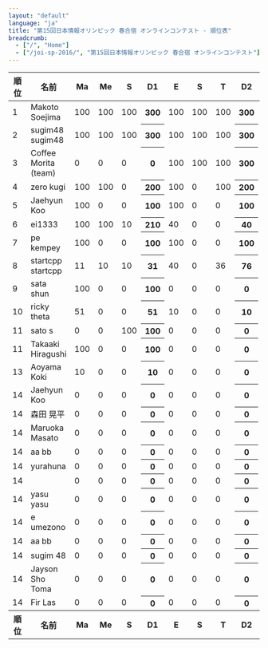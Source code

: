 ```yaml
---
layout: "default"
language: "ja"
title: "第15回日本情報オリンピック 春合宿 オンラインコンテスト - 順位表"
breadcrumb:
  - ["/", "Home"]
  - ["/joi-sp-2016/", "第15回日本情報オリンピック 春合宿 オンラインコンテスト"]
---
```


<table class="table table-bordered table-striped">
  <thead>
    <tr><th>順位</th><th>名前</th><th>Ma</th><th>Me</th><th>S</th><th>D1</th><th>E</th><th>S</th><th>T</th><th>D2</th><th>D</th><th>S</th><th>T</th><th>D3</th><th>Sk</th><th>Sn</th><th>W</th><th>D4</th><th>合計</th></tr>
  </thead>
  <tbody>
    <tr><td>1</td><td>Makoto Soejima</td><td><div class="text-right">100</div></td><td><div class="text-right">100</div></td><td><div class="text-right">100</div></td><th><div class="text-right">300</div></th><td><div class="text-right">100</div></td><td><div class="text-right">100</div></td><td><div class="text-right">100</div></td><th><div class="text-right">300</div></th><td><div class="text-right">90</div></td><td><div class="text-right">100</div></td><td><div class="text-right">100</div></td><th><div class="text-right">290</div></th><td><div class="text-right">100</div></td><td><div class="text-right">100</div></td><td><div class="text-right">100</div></td><th><div class="text-right">300</div></th><th><div class="text-right">1190</div></th></tr>
    <tr><td>2</td><td>sugim48 sugim48</td><td><div class="text-right">100</div></td><td><div class="text-right">100</div></td><td><div class="text-right">100</div></td><th><div class="text-right">300</div></th><td><div class="text-right">100</div></td><td><div class="text-right">100</div></td><td><div class="text-right">100</div></td><th><div class="text-right">300</div></th><td><div class="text-right">17</div></td><td><div class="text-right">100</div></td><td><div class="text-right">100</div></td><th><div class="text-right">217</div></th><td><div class="text-right">100</div></td><td><div class="text-right">100</div></td><td><div class="text-right">100</div></td><th><div class="text-right">300</div></th><th><div class="text-right">1117</div></th></tr>
    <tr><td>3</td><td>Coffee Morita (team)</td><td><div class="text-right">0</div></td><td><div class="text-right">0</div></td><td><div class="text-right">0</div></td><th><div class="text-right">0</div></th><td><div class="text-right">100</div></td><td><div class="text-right">100</div></td><td><div class="text-right">100</div></td><th><div class="text-right">300</div></th><td><div class="text-right">0</div></td><td><div class="text-right">100</div></td><td><div class="text-right">0</div></td><th><div class="text-right">100</div></th><td><div class="text-right">100</div></td><td><div class="text-right">100</div></td><td><div class="text-right">100</div></td><th><div class="text-right">300</div></th><th><div class="text-right">700</div></th></tr>
    <tr><td>4</td><td>zero kugi</td><td><div class="text-right">100</div></td><td><div class="text-right">100</div></td><td><div class="text-right">0</div></td><th><div class="text-right">200</div></th><td><div class="text-right">100</div></td><td><div class="text-right">0</div></td><td><div class="text-right">100</div></td><th><div class="text-right">200</div></th><td><div class="text-right">100</div></td><td><div class="text-right">0</div></td><td><div class="text-right">0</div></td><th><div class="text-right">100</div></th><td><div class="text-right">0</div></td><td><div class="text-right">0</div></td><td><div class="text-right">0</div></td><th><div class="text-right">0</div></th><th><div class="text-right">500</div></th></tr>
    <tr><td>5</td><td>Jaehyun Koo</td><td><div class="text-right">100</div></td><td><div class="text-right">0</div></td><td><div class="text-right">0</div></td><th><div class="text-right">100</div></th><td><div class="text-right">100</div></td><td><div class="text-right">0</div></td><td><div class="text-right">0</div></td><th><div class="text-right">100</div></th><td><div class="text-right">0</div></td><td><div class="text-right">0</div></td><td><div class="text-right">100</div></td><th><div class="text-right">100</div></th><td><div class="text-right">0</div></td><td><div class="text-right">0</div></td><td><div class="text-right">0</div></td><th><div class="text-right">0</div></th><th><div class="text-right">300</div></th></tr>
    <tr><td>6</td><td>ei1333 </td><td><div class="text-right">100</div></td><td><div class="text-right">100</div></td><td><div class="text-right">10</div></td><th><div class="text-right">210</div></th><td><div class="text-right">40</div></td><td><div class="text-right">0</div></td><td><div class="text-right">0</div></td><th><div class="text-right">40</div></th><td><div class="text-right">0</div></td><td><div class="text-right">5</div></td><td><div class="text-right">0</div></td><th><div class="text-right">5</div></th><td><div class="text-right">0</div></td><td><div class="text-right">0</div></td><td><div class="text-right">0</div></td><th><div class="text-right">0</div></th><th><div class="text-right">255</div></th></tr>
    <tr><td>7</td><td>pe kempey</td><td><div class="text-right">100</div></td><td><div class="text-right">0</div></td><td><div class="text-right">0</div></td><th><div class="text-right">100</div></th><td><div class="text-right">100</div></td><td><div class="text-right">0</div></td><td><div class="text-right">0</div></td><th><div class="text-right">100</div></th><td><div class="text-right">0</div></td><td><div class="text-right">0</div></td><td><div class="text-right">40</div></td><th><div class="text-right">40</div></th><td><div class="text-right">13</div></td><td><div class="text-right">0</div></td><td><div class="text-right">0</div></td><th><div class="text-right">13</div></th><th><div class="text-right">253</div></th></tr>
    <tr><td>8</td><td>startcpp startcpp</td><td><div class="text-right">11</div></td><td><div class="text-right">10</div></td><td><div class="text-right">10</div></td><th><div class="text-right">31</div></th><td><div class="text-right">40</div></td><td><div class="text-right">0</div></td><td><div class="text-right">36</div></td><th><div class="text-right">76</div></th><td><div class="text-right">0</div></td><td><div class="text-right">20</div></td><td><div class="text-right">40</div></td><th><div class="text-right">60</div></th><td><div class="text-right">13</div></td><td><div class="text-right">55</div></td><td><div class="text-right">15</div></td><th><div class="text-right">83</div></th><th><div class="text-right">250</div></th></tr>
    <tr><td>9</td><td>sata shun</td><td><div class="text-right">100</div></td><td><div class="text-right">0</div></td><td><div class="text-right">0</div></td><th><div class="text-right">100</div></th><td><div class="text-right">0</div></td><td><div class="text-right">0</div></td><td><div class="text-right">0</div></td><th><div class="text-right">0</div></th><td><div class="text-right">0</div></td><td><div class="text-right">0</div></td><td><div class="text-right">100</div></td><th><div class="text-right">100</div></th><td><div class="text-right">0</div></td><td><div class="text-right">0</div></td><td><div class="text-right">0</div></td><th><div class="text-right">0</div></th><th><div class="text-right">200</div></th></tr>
    <tr><td>10</td><td>ricky theta</td><td><div class="text-right">51</div></td><td><div class="text-right">0</div></td><td><div class="text-right">0</div></td><th><div class="text-right">51</div></th><td><div class="text-right">10</div></td><td><div class="text-right">0</div></td><td><div class="text-right">0</div></td><th><div class="text-right">10</div></th><td><div class="text-right">0</div></td><td><div class="text-right">0</div></td><td><div class="text-right">40</div></td><th><div class="text-right">40</div></th><td><div class="text-right">13</div></td><td><div class="text-right">20</div></td><td><div class="text-right">0</div></td><th><div class="text-right">33</div></th><th><div class="text-right">134</div></th></tr>
    <tr><td>11</td><td>sato s</td><td><div class="text-right">0</div></td><td><div class="text-right">0</div></td><td><div class="text-right">100</div></td><th><div class="text-right">100</div></th><td><div class="text-right">0</div></td><td><div class="text-right">0</div></td><td><div class="text-right">0</div></td><th><div class="text-right">0</div></th><td><div class="text-right">0</div></td><td><div class="text-right">0</div></td><td><div class="text-right">0</div></td><th><div class="text-right">0</div></th><td><div class="text-right">0</div></td><td><div class="text-right">0</div></td><td><div class="text-right">0</div></td><th><div class="text-right">0</div></th><th><div class="text-right">100</div></th></tr>
    <tr><td>11</td><td>Takaaki Hiragushi</td><td><div class="text-right">100</div></td><td><div class="text-right">0</div></td><td><div class="text-right">0</div></td><th><div class="text-right">100</div></th><td><div class="text-right">0</div></td><td><div class="text-right">0</div></td><td><div class="text-right">0</div></td><th><div class="text-right">0</div></th><td><div class="text-right">0</div></td><td><div class="text-right">0</div></td><td><div class="text-right">0</div></td><th><div class="text-right">0</div></th><td><div class="text-right">0</div></td><td><div class="text-right">0</div></td><td><div class="text-right">0</div></td><th><div class="text-right">0</div></th><th><div class="text-right">100</div></th></tr>
    <tr><td>13</td><td>Aoyama Koki</td><td><div class="text-right">10</div></td><td><div class="text-right">0</div></td><td><div class="text-right">0</div></td><th><div class="text-right">10</div></th><td><div class="text-right">0</div></td><td><div class="text-right">0</div></td><td><div class="text-right">0</div></td><th><div class="text-right">0</div></th><td><div class="text-right">0</div></td><td><div class="text-right">0</div></td><td><div class="text-right">0</div></td><th><div class="text-right">0</div></th><td><div class="text-right">0</div></td><td><div class="text-right">0</div></td><td><div class="text-right">0</div></td><th><div class="text-right">0</div></th><th><div class="text-right">10</div></th></tr>
    <tr><td>14</td><td>Jaehyun Koo</td><td><div class="text-right">0</div></td><td><div class="text-right">0</div></td><td><div class="text-right">0</div></td><th><div class="text-right">0</div></th><td><div class="text-right">0</div></td><td><div class="text-right">0</div></td><td><div class="text-right">0</div></td><th><div class="text-right">0</div></th><td><div class="text-right">0</div></td><td><div class="text-right">0</div></td><td><div class="text-right">0</div></td><th><div class="text-right">0</div></th><td><div class="text-right">0</div></td><td><div class="text-right">0</div></td><td><div class="text-right">0</div></td><th><div class="text-right">0</div></th><th><div class="text-right">0</div></th></tr>
    <tr><td>14</td><td>森田 晃平</td><td><div class="text-right">0</div></td><td><div class="text-right">0</div></td><td><div class="text-right">0</div></td><th><div class="text-right">0</div></th><td><div class="text-right">0</div></td><td><div class="text-right">0</div></td><td><div class="text-right">0</div></td><th><div class="text-right">0</div></th><td><div class="text-right">0</div></td><td><div class="text-right">0</div></td><td><div class="text-right">0</div></td><th><div class="text-right">0</div></th><td><div class="text-right">0</div></td><td><div class="text-right">0</div></td><td><div class="text-right">0</div></td><th><div class="text-right">0</div></th><th><div class="text-right">0</div></th></tr>
    <tr><td>14</td><td>Maruoka Masato</td><td><div class="text-right">0</div></td><td><div class="text-right">0</div></td><td><div class="text-right">0</div></td><th><div class="text-right">0</div></th><td><div class="text-right">0</div></td><td><div class="text-right">0</div></td><td><div class="text-right">0</div></td><th><div class="text-right">0</div></th><td><div class="text-right">0</div></td><td><div class="text-right">0</div></td><td><div class="text-right">0</div></td><th><div class="text-right">0</div></th><td><div class="text-right">0</div></td><td><div class="text-right">0</div></td><td><div class="text-right">0</div></td><th><div class="text-right">0</div></th><th><div class="text-right">0</div></th></tr>
    <tr><td>14</td><td>aa bb</td><td><div class="text-right">0</div></td><td><div class="text-right">0</div></td><td><div class="text-right">0</div></td><th><div class="text-right">0</div></th><td><div class="text-right">0</div></td><td><div class="text-right">0</div></td><td><div class="text-right">0</div></td><th><div class="text-right">0</div></th><td><div class="text-right">0</div></td><td><div class="text-right">0</div></td><td><div class="text-right">0</div></td><th><div class="text-right">0</div></th><td><div class="text-right">0</div></td><td><div class="text-right">0</div></td><td><div class="text-right">0</div></td><th><div class="text-right">0</div></th><th><div class="text-right">0</div></th></tr>
    <tr><td>14</td><td>yurahuna </td><td><div class="text-right">0</div></td><td><div class="text-right">0</div></td><td><div class="text-right">0</div></td><th><div class="text-right">0</div></th><td><div class="text-right">0</div></td><td><div class="text-right">0</div></td><td><div class="text-right">0</div></td><th><div class="text-right">0</div></th><td><div class="text-right">0</div></td><td><div class="text-right">0</div></td><td><div class="text-right">0</div></td><th><div class="text-right">0</div></th><td><div class="text-right">0</div></td><td><div class="text-right">0</div></td><td><div class="text-right">0</div></td><th><div class="text-right">0</div></th><th><div class="text-right">0</div></th></tr>
    <tr><td>14</td><td> </td><td><div class="text-right">0</div></td><td><div class="text-right">0</div></td><td><div class="text-right">0</div></td><th><div class="text-right">0</div></th><td><div class="text-right">0</div></td><td><div class="text-right">0</div></td><td><div class="text-right">0</div></td><th><div class="text-right">0</div></th><td><div class="text-right">0</div></td><td><div class="text-right">0</div></td><td><div class="text-right">0</div></td><th><div class="text-right">0</div></th><td><div class="text-right">0</div></td><td><div class="text-right">0</div></td><td><div class="text-right">0</div></td><th><div class="text-right">0</div></th><th><div class="text-right">0</div></th></tr>
    <tr><td>14</td><td>yasu yasu</td><td><div class="text-right">0</div></td><td><div class="text-right">0</div></td><td><div class="text-right">0</div></td><th><div class="text-right">0</div></th><td><div class="text-right">0</div></td><td><div class="text-right">0</div></td><td><div class="text-right">0</div></td><th><div class="text-right">0</div></th><td><div class="text-right">0</div></td><td><div class="text-right">0</div></td><td><div class="text-right">0</div></td><th><div class="text-right">0</div></th><td><div class="text-right">0</div></td><td><div class="text-right">0</div></td><td><div class="text-right">0</div></td><th><div class="text-right">0</div></th><th><div class="text-right">0</div></th></tr>
    <tr><td>14</td><td>e umezono</td><td><div class="text-right">0</div></td><td><div class="text-right">0</div></td><td><div class="text-right">0</div></td><th><div class="text-right">0</div></th><td><div class="text-right">0</div></td><td><div class="text-right">0</div></td><td><div class="text-right">0</div></td><th><div class="text-right">0</div></th><td><div class="text-right">0</div></td><td><div class="text-right">0</div></td><td><div class="text-right">0</div></td><th><div class="text-right">0</div></th><td><div class="text-right">0</div></td><td><div class="text-right">0</div></td><td><div class="text-right">0</div></td><th><div class="text-right">0</div></th><th><div class="text-right">0</div></th></tr>
    <tr><td>14</td><td>aa bb</td><td><div class="text-right">0</div></td><td><div class="text-right">0</div></td><td><div class="text-right">0</div></td><th><div class="text-right">0</div></th><td><div class="text-right">0</div></td><td><div class="text-right">0</div></td><td><div class="text-right">0</div></td><th><div class="text-right">0</div></th><td><div class="text-right">0</div></td><td><div class="text-right">0</div></td><td><div class="text-right">0</div></td><th><div class="text-right">0</div></th><td><div class="text-right">0</div></td><td><div class="text-right">0</div></td><td><div class="text-right">0</div></td><th><div class="text-right">0</div></th><th><div class="text-right">0</div></th></tr>
    <tr><td>14</td><td>sugim 48</td><td><div class="text-right">0</div></td><td><div class="text-right">0</div></td><td><div class="text-right">0</div></td><th><div class="text-right">0</div></th><td><div class="text-right">0</div></td><td><div class="text-right">0</div></td><td><div class="text-right">0</div></td><th><div class="text-right">0</div></th><td><div class="text-right">0</div></td><td><div class="text-right">0</div></td><td><div class="text-right">0</div></td><th><div class="text-right">0</div></th><td><div class="text-right">0</div></td><td><div class="text-right">0</div></td><td><div class="text-right">0</div></td><th><div class="text-right">0</div></th><th><div class="text-right">0</div></th></tr>
    <tr><td>14</td><td>Jayson Sho Toma</td><td><div class="text-right">0</div></td><td><div class="text-right">0</div></td><td><div class="text-right">0</div></td><th><div class="text-right">0</div></th><td><div class="text-right">0</div></td><td><div class="text-right">0</div></td><td><div class="text-right">0</div></td><th><div class="text-right">0</div></th><td><div class="text-right">0</div></td><td><div class="text-right">0</div></td><td><div class="text-right">0</div></td><th><div class="text-right">0</div></th><td><div class="text-right">0</div></td><td><div class="text-right">0</div></td><td><div class="text-right">0</div></td><th><div class="text-right">0</div></th><th><div class="text-right">0</div></th></tr>
    <tr><td>14</td><td>Fir Las</td><td><div class="text-right">0</div></td><td><div class="text-right">0</div></td><td><div class="text-right">0</div></td><th><div class="text-right">0</div></th><td><div class="text-right">0</div></td><td><div class="text-right">0</div></td><td><div class="text-right">0</div></td><th><div class="text-right">0</div></th><td><div class="text-right">0</div></td><td><div class="text-right">0</div></td><td><div class="text-right">0</div></td><th><div class="text-right">0</div></th><td><div class="text-right">0</div></td><td><div class="text-right">0</div></td><td><div class="text-right">0</div></td><th><div class="text-right">0</div></th><th><div class="text-right">0</div></th></tr>
    <tr><th>順位</th><th>名前</th><th>Ma</th><th>Me</th><th>S</th><th>D1</th><th>E</th><th>S</th><th>T</th><th>D2</th><th>D</th><th>S</th><th>T</th><th>D3</th><th>Sk</th><th>Sn</th><th>W</th><th>D4</th><th>合計</th></tr>
  </tbody>
</table>

